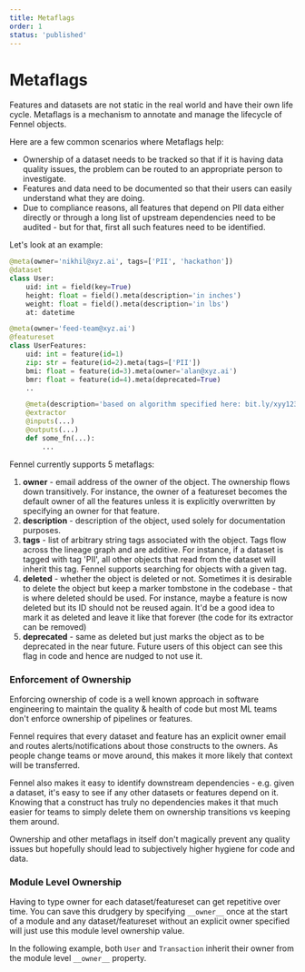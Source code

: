 ```yaml
---
title: Metaflags
order: 1
status: 'published'
---
```


# Metaflags

Features and datasets are not static in the real world and have their own life
cycle. Metaflags is a mechanism to annotate and manage the lifecycle of Fennel
objects.

Here are a few common scenarios where Metaflags help:

* Ownership of a dataset needs to be tracked so that if it is having data
 quality issues, the problem can be routed to an appropriate person to
 investigate.
* Features and data need to be documented so that their users can easily
  understand what they are doing.&#x20;
* Due to compliance reasons, all features that depend on PII data either directly
  or through a long list of upstream dependencies need to be audited - but for
  that, first all such features need to be identified.&#x20;


Let's look at an example:

```python
@meta(owner='nikhil@xyz.ai', tags=['PII', 'hackathon'])
@dataset
class User:
    uid: int = field(key=True)
    height: float = field().meta(description='in inches')
    weight: float = field().meta(description='in lbs')
    at: datetime

@meta(owner='feed-team@xyz.ai')
@featureset
class UserFeatures:
    uid: int = feature(id=1)
    zip: str = feature(id=2).meta(tags=['PII'])
    bmi: float = feature(id=3).meta(owner='alan@xyz.ai')
    bmr: float = feature(id=4).meta(deprecated=True)
    ..

    @meta(description='based on algorithm specified here: bit.ly/xyy123')
    @extractor
    @inputs(...)
    @outputs(...)
    def some_fn(...):
        ...
```

Fennel currently supports 5 metaflags:

1. **owner** - email address of the owner of the object. The ownership flows down transitively.
   For instance, the owner of a featureset becomes the default owner of all the features unless
    it is explicitly overwritten by specifying an owner for that feature.&#x20;
2. **description** - description of the object, used solely for documentation purposes.
3. **tags** - list of arbitrary string tags associated with the object. Tags flow across the
   lineage graph and are additive. For instance, if a dataset is tagged with tag 'PII', all
   other objects that read from the dataset will inherit this tag. Fennel supports searching
   for objects with a given tag.&#x20;
4. **deleted** - whether the object is deleted or not. Sometimes it is desirable to delete
   the object but keep a marker tombstone in the codebase - that is where deleted should be
    used. For instance, maybe a feature is now deleted but its ID should not be reused again.
    It'd be a good idea to mark it as deleted and leave it like that forever (the code for
   its extractor can be removed)
5. **deprecated** - same as deleted but just marks the object as to be deprecated in the near
   future. Future users of this object can see this flag in code and hence are 
   nudged to not use it. 


### Enforcement of Ownership

Enforcing ownership of code is a well known approach in software engineering
to maintain the quality & health of code but most ML teams don't enforce
ownership of pipelines or features.

Fennel requires that every dataset and feature has an explicit owner email and
routes alerts/notifications about those constructs to the owners. As people
change teams or move around, this makes it more likely that context will be
transferred.

Fennel also makes it easy to identify downstream dependencies - e.g. given a
dataset, it's easy to see if any other datasets or features depend on it.
Knowing that a construct has truly no dependencies makes it that much easier
for teams to simply delete them on ownership transitions vs keeping them around.

Ownership and other metaflags in itself don't magically prevent any quality
issues but hopefully should lead to subjectively higher hygiene for code and data.


### Module Level Ownership

Having to type owner for each dataset/featureset can get repetitive over time. 
You can save this drudgery by specifying `__owner__` once at the start of a module
and any dataset/featureset without an explicit owner specified will just use
this module level ownership value.

In the following example, both `User` and `Transaction` inherit their owner
from the module level `__owner__` property.

<pre snippet="data-quality/metaflags#module_ownership"/>
